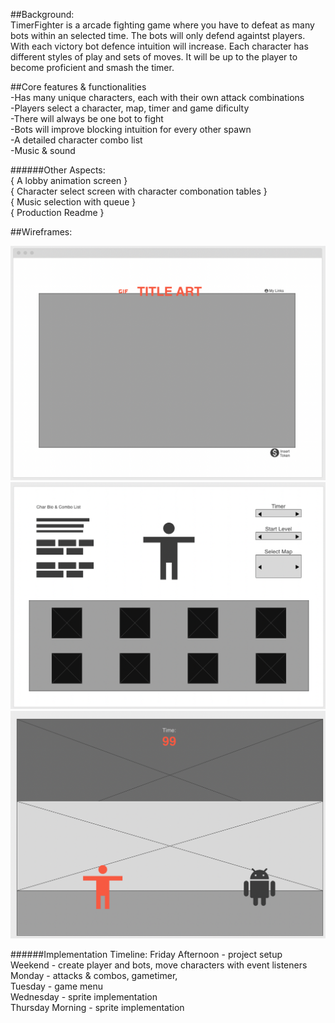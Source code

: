 ##Background: <br />
TimerFighter is a arcade fighting game where you have to defeat as many bots
within an selected time. The bots will only defend againtst players. With each victory bot defence intuition will increase.
Each character has different styles of play and sets of moves. It will be up to the player to become proficient and smash the timer.


##Core features & functionalities <br />
-Has many unique characters, each with their own attack combinations <br />
-Players select a character, map, timer and game dificulty <br />
-There will always be one bot to fight <br />
-Bots will improve blocking intuition for every other spawn <br />
-A detailed character combo list <br />
-Music & sound <br />

######Other Aspects: <br />
{ A lobby animation screen } <br />
{ Character select screen with character combonation tables } <br />
{ Music selection with queue } <br />
{ Production Readme } <br />

##Wireframes:

![Hot Nets Home Page](wireframes/browser_page.png)
<br />
![Hot Nets Home Page](wireframes/select_menu.png)
<br />
![Hot Nets Home Page](wireframes/game.png)
<br />


######Implementation Timeline:
Friday Afternoon - project setup <br />
Weekend - create player and bots, move characters with event listeners <br />
Monday - attacks & combos, gametimer,  <br />
Tuesday - game menu <br />
Wednesday - sprite implementation <br />
Thursday Morning - sprite implementation <br />




